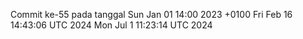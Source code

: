 Commit ke-55 pada tanggal Sun Jan 01 14:00 2023 +0100
Fri Feb 16 14:43:06 UTC 2024
Mon Jul  1 11:23:14 UTC 2024
